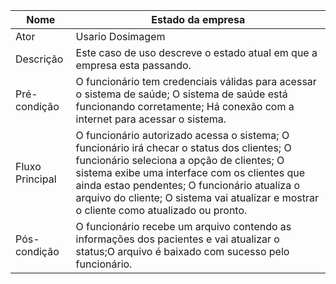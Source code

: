 |Nome|Estado da empresa|
|---|---|
|Ator|Usario Dosimagem|
|Descrição|Este caso de uso descreve o estado atual em que a empresa esta passando.|
|Pré-condição|O funcionário tem credenciais válidas para acessar o sistema de saúde; O sistema de saúde está funcionando corretamente; Há conexão com a internet para acessar o sistema.|
|Fluxo Principal|O funcionário autorizado acessa o sistema; O funcionário irá checar o status dos clientes; O funcionário seleciona a opção de clientes; O sistema exibe uma interface com os clientes que ainda estao pendentes; O funcionário atualiza o arquivo do cliente; O sistema vai atualizar e mostrar o cliente como atualizado ou pronto.|
|Pós-condição|O funcionário recebe um arquivo contendo as informações dos pacientes e vai atualizar o status;O arquivo é baixado com sucesso pelo funcionário.|
